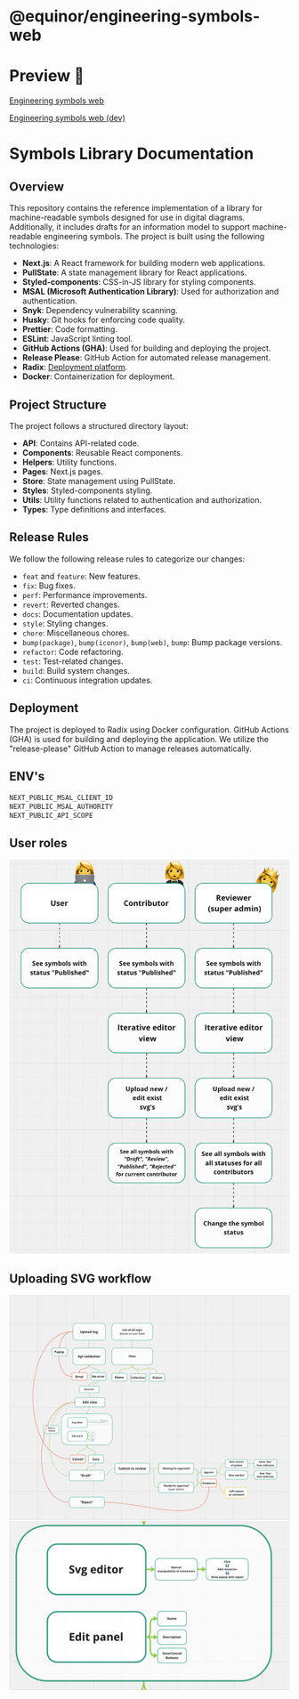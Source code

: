 # @equinor/engineering-symbols-web

# Preview 🧸

[Engineering symbols web](https://web-engineering-symbols-prod.radix.equinor.com/)

[Engineering symbols web (dev)](https://web-engineering-symbols-dev.radix.equinor.com/)

# Symbols Library Documentation

## Overview

This repository contains the reference implementation of a library for machine-readable symbols designed for use in digital diagrams. Additionally, it includes drafts for an information model to support machine-readable engineering symbols. The project is built using the following technologies:

-   **Next.js**: A React framework for building modern web applications.
-   **PullState**: A state management library for React applications.
-   **Styled-components**: CSS-in-JS library for styling components.
-   **MSAL (Microsoft Authentication Library)**: Used for authorization and authentication.
-   **Snyk**: Dependency vulnerability scanning.
-   **Husky**: Git hooks for enforcing code quality.
-   **Prettier**: Code formatting.
-   **ESLint**: JavaScript linting tool.
-   **GitHub Actions (GHA)**: Used for building and deploying the project.
-   **Release Please**: GitHub Action for automated release management.
-   **Radix**: [Deployment platform](https://console.radix.equinor.com/applications/engineering-symbols/envs).
-   **Docker**: Containerization for deployment.

## Project Structure

The project follows a structured directory layout:

-   **API**: Contains API-related code.
-   **Components**: Reusable React components.
-   **Helpers**: Utility functions.
-   **Pages**: Next.js pages.
-   **Store**: State management using PullState.
-   **Styles**: Styled-components styling.
-   **Utils**: Utility functions related to authentication and authorization.
-   **Types**: Type definitions and interfaces.

## Release Rules

We follow the following release rules to categorize our changes:

-   `feat` and `feature`: New features.
-   `fix`: Bug fixes.
-   `perf`: Performance improvements.
-   `revert`: Reverted changes.
-   `docs`: Documentation updates.
-   `style`: Styling changes.
-   `chore`: Miscellaneous chores.
-   `bump(package)`, `bump(iconor)`, `bump(web)`, `bump`: Bump package versions.
-   `refactor`: Code refactoring.
-   `test`: Test-related changes.
-   `build`: Build system changes.
-   `ci`: Continuous integration updates.

## Deployment

The project is deployed to Radix using Docker configuration. GitHub Actions (GHA) is used for building and deploying the application. We utilize the "release-please" GitHub Action to manage releases automatically.

## ENV's

```
NEXT_PUBLIC_MSAL_CLIENT_ID
NEXT_PUBLIC_MSAL_AUTHORITY
NEXT_PUBLIC_API_SCOPE
```

## User roles

![User roles](./images/user_roles.png 'User roles')

## Uploading SVG workflow

![Uploading SVG workflow](./images/uploading-svg-workflow.png 'SVG workflow')
![Uploading SVG workflow](./images/uploading-svg-workflow_2.png 'SVG workflow')
